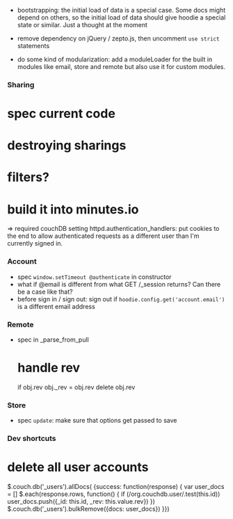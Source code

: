 * bootstrapping: the initial load of data is a special case. Some docs might
  depend on others, so the initial load of data should give hoodie a special
  state or similar. Just a thought at the moment

* remove dependency on jQuery / zepto.js, then uncomment `use strict` statements
* do some kind of modularization: add a moduleLoader for the built in modules 
  like email, store and remote but also use it for custom modules.
  

### Sharing

# spec current code
# destroying sharings
# filters?
# build it into minutes.io

=> required couchDB setting
   httpd.authentication_handlers:
   put cookies to the end to allow authenticated requests as a different user
   than I'm currently signed in.


### Account

* spec `window.setTimeout @authenticate` in constructor
* what if @email is different from what GET /_session returns? Can there be a case like that?
* before sign in / sign out: sign out if `hoodie.config.get('account.email')` is a different email address


### Remote

* spec in _parse_from_pull

  # handle rev
  if obj.rev
    obj._rev = obj.rev
    delete obj.rev
    
### Store

* spec `update`: make sure that options get passed to save



### Dev shortcuts

# delete all user accounts
$.couch.db('_users').allDocs( {success: function(response) {
  var user_docs = []
  $.each(response.rows, function() {
    if (/org.couchdb.user/.test(this.id)) user_docs.push({_id: this.id, _rev: this.value.rev})
  })
  $.couch.db('_users').bulkRemove({docs: user_docs})
}})